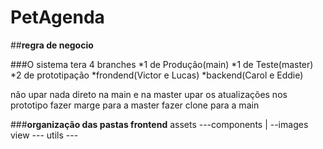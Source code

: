 # PetAgenda

##**regra de negocio**

###O sistema tera 4 branches
    *1 de Produção(main)
    *1 de Teste(master)
    *2 de prototipação
        *frondend(Victor e Lucas)
        *backend(Carol e Eddie)

não upar nada direto na main e na master
upar os atualizações nos prototipo
fazer marge para a master
fazer clone para a main

###**organização das pastas frontend**
assets ---components
        |
        --images
view   ---
utils  ---